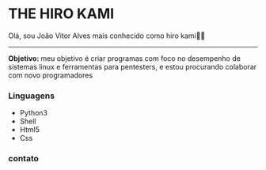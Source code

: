 # THE HIRO KAMI
Olá, sou João Vitor Alves mais conhecido como hiro kami🍷😇
<hr></hr>
<p><b>Objetivo: </b> meu objetivo é criar programas com foco no desempenho de sistemas linux e ferramentas para pentesters, e estou procurando colaborar com novo programadores</p>

### Linguagens
* Python3
* Shell
* Html5
* Css

### contato

